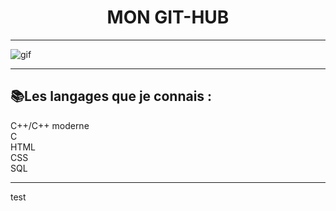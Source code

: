 <div align="center"> <h1>MON GIT-HUB</h1> </div>

-----------------

 ![gif](https://cdn.hipwallpaper.com/i/93/95/cjBAWJ.gif)
 
 -----------------

## 📚Les langages que je connais :
C++/C++ moderne<br>
C<br>
HTML<br>
CSS<br>
SQL<br>

-----------------

test
